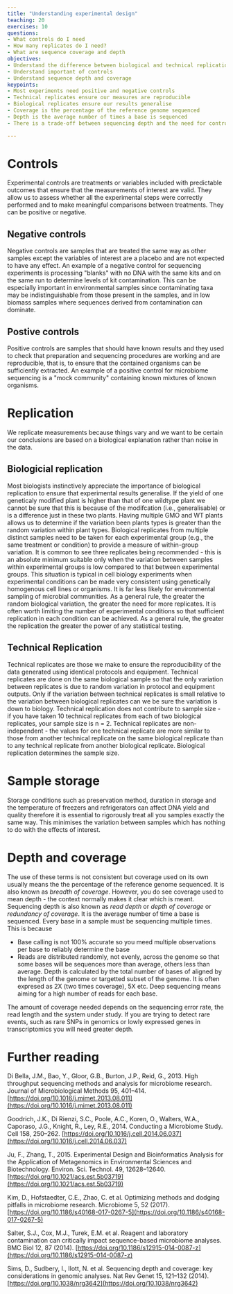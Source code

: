 ```yaml
---
title: "Understanding experimental design"
teaching: 20
exercises: 10
questions:
- What controls do I need
- How many replicates do I need?
- What are sequence coverage and depth
objectives:
- Understand the difference between biological and technical replication   
- Understand important of controls
- Understand sequence depth and coverage
keypoints:
- Most experiments need positive and negative controls
- Technical replicates ensure our measures are reproducible
- Biological replicates ensure our results generalise
- Coverage is the percentage of the reference genome sequenced
- Depth is the average number of times a base is sequenced
- There is a trade-off between sequencing depth and the need for controls and replicates

---
```

# Controls

Experimental controls are treatments or variables included with predictable outcomes that ensure that the measurements of interest are valid. They allow us to assess whether all the experimental steps were correctly performed and to make meaningful comparisons between treatments. They can be positive or negative.

## Negative controls
Negative controls are samples that are treated the same way as other samples except the variables of interest are a placebo and are not expected to have any effect. An example of a negative control for sequencing experiments is processing "blanks" with no DNA with the same kits and on the same run to determine levels of kit contamination. This can be especially important in environmental samples since contaminating taxa may be indistinguishable from those present in the samples, and in low biomass samples where sequences derived from contamination can dominate.

## Postive controls
Positive controls are samples that should have known results and they used to check that preparation and sequencing procedures are working and are reproducible, that is, to ensure that the contained organisms can be sufficiently extracted. An example of a positive control for microbiome sequencing is a "mock community" containing known mixtures of known organisms.


# Replication
We replicate measurements because things vary and we want to be certain our conclusions are based on a biological explanation rather than noise in the data.


## Biologicial replication
Most biologists instinctively appreciate the importance of biological replication to ensure that experimental results generalise. If the yield of one geneticaly modified plant is higher than that of one wildtype plant we cannot be sure that this is because of the modifcation (i.e., generalisable) or is a difference just in these two plants. Having multiple GMO and WT plants allows us to determine if the variation been plants types is greater than the random variation within plant types.
Biological replicates from multiple distinct samples need to be taken for each experimental group (e.g., the same treatment or condition) to provide a measure of within-group variation. It is common to see three replicates being recommended - this is an absolute minimum suitable only when the variation between samples within experimental groups is low compared to that between experimental groups. This situation is typical in cell biology experiments when experimental conditions can be made very consistent using genetically homogenous cell lines or organisms. It is far less likely for environmental sampling of microbial communities. As a general rule, the greater the random biological variation, the greater the need for more replicates. It is often worth limiting the number of experimental conditions so that sufficient replication in each condition can be achieved.
As a general rule, the greater the replication the greater the power of any statistical testing.

## Technical Replication
Technical replicates are those we make to ensure the reproducibility of the data generated using identical protocols and equipment. Technical replicates are done on the same biological sample so that the only variation between replicates is due to random variation in protocol and equipment outputs. Only if the variation between technical replicates is small relative to the variation between biological replicates can we be sure the variation is down to biology. Technical replication does not contribute to sample size - if you have taken 10 technical replicates from each of two biological replicates, your sample size is n = 2. Technical replicates are non-independent - the values for one technical replicate are more similar to those from another technical replicate on the same biological replicate than to any technical replicate from another biological replicate. Biological replication determines the sample size.

# Sample storage
Storage conditions such as preservation method, duration in storage and the temperature of freezers and refrigerators can affect DNA yield and quality therefore it is essential to rigorously treat all you samples exactly the same way. This minimises the variation between samples which has nothing to do with the effects of interest.

# Depth and coverage
The use of these terms is not consistent but coverage used on its own usually means the the percentage of the reference genome sequenced. It is also known as *breadth of coverage*. However, you do see coverage used to mean depth - the context normally makes it clear which is meant.  Sequencing depth is also known as *read depth* or *depth of coverage* or *redundancy of coverage*.  It is the average number of time a base is sequenced. Every base in a sample must be sequencing multiple times. This is because
- Base calling is not 100% accurate so you meed multiple observations per base to reliably determine the base
- Reads are distributed randomly, not evenly, across the genome so that some bases will be sequences more than average, others less than average.
Depth is calculated by the total number of bases of aligned by the length of the genome or targetted subset of the genome. It is often expresed as 2X (two times coverage), 5X etc. Deep sequencing means aiming for a high number of reads for each base.

The amount of coverage needed depends on the sequencing error rate, the read length and the system under study. If you are trying to detect rare events, such as rare SNPs in genomics or lowly expressed genes in transcriptomics you will need greater depth.

# Further reading


Di Bella, J.M., Bao, Y., Gloor, G.B., Burton, J.P., Reid, G., 2013. High throughput sequencing methods and analysis for microbiome research. Journal of Microbiological Methods 95, 401–414. [https://doi.org/10.1016/j.mimet.2013.08.011](https://doi.org/10.1016/j.mimet.2013.08.011)

Goodrich, J.K., Di Rienzi, S.C., Poole, A.C., Koren, O., Walters, W.A., Caporaso, J.G., Knight, R., Ley, R.E., 2014. Conducting a Microbiome Study. Cell 158, 250–262. [https://doi.org/10.1016/j.cell.2014.06.037](https://doi.org/10.1016/j.cell.2014.06.037)

Ju, F., Zhang, T., 2015. Experimental Design and Bioinformatics Analysis for the Application of Metagenomics in Environmental Sciences and Biotechnology. Environ. Sci. Technol. 49, 12628–12640. [https://doi.org/10.1021/acs.est.5b03719](https://doi.org/10.1021/acs.est.5b03719)

Kim, D., Hofstaedter, C.E., Zhao, C. et al. Optimizing methods and dodging pitfalls in microbiome research. Microbiome 5, 52 (2017). [https://doi.org/10.1186/s40168-017-0267-5](https://doi.org/10.1186/s40168-017-0267-5)

Salter, S.J., Cox, M.J., Turek, E.M. et al. Reagent and laboratory contamination can critically impact sequence-based microbiome analyses. BMC Biol 12, 87 (2014). [https://doi.org/10.1186/s12915-014-0087-z](https://doi.org/10.1186/s12915-014-0087-z)

Sims, D., Sudbery, I., Ilott, N. et al. Sequencing depth and coverage: key considerations in genomic analyses. Nat Rev Genet 15, 121–132 (2014). [https://doi.org/10.1038/nrg3642](https://doi.org/10.1038/nrg3642)
